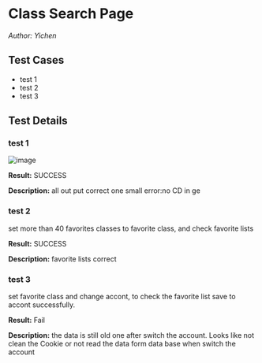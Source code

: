 # Class Search Page
*Author: Yichen*

## Test Cases
- test 1
- test 2
- test 3

## Test Details

### test 1

![image](https://user-images.githubusercontent.com/76461566/110572751-ec5d6100-810e-11eb-94a0-bb67cfd66b45.png)

**Result:**
SUCCESS

**Description:**
all out put correct
one small error:no CD in ge

### test 2

set more than 40 favorites classes to favorite class, and check favorite lists

**Result:**
SUCCESS

**Description:**
favorite lists correct

### test 3
set favorite class and change accont, to check the favorite list save to accont successfully.

**Result:**
Fail

**Description:**
the data is still old one after switch the account. Looks like not clean the Cookie or not read the data form data base when switch the account
